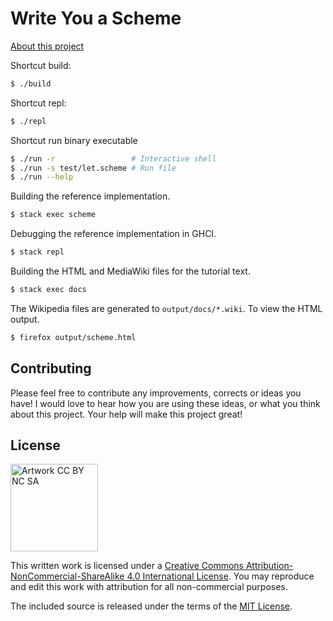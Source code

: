 Write You a Scheme
==================

[About this project](https://www.wespiser.com/writings/wyas/home.html)

Shortcut build:

```bash
$ ./build 
```

Shortcut repl:

```bash 
$ ./repl
```

Shortcut run binary executable

```bash 
$ ./run -r                 # Interactive shell
$ ./run -s test/let.scheme # Run file
$ ./run --help
```

Building the reference implementation.

```bash
$ stack exec scheme
```

Debugging the reference implementation in GHCI.

```bash
$ stack repl 
```

Building the HTML and MediaWiki files for the tutorial text.

```bash
$ stack exec docs
```

The Wikipedia files are generated to ``output/docs/*.wiki``. To view the HTML
output.

```bash
$ firefox output/scheme.html
```

Contributing
------------

Please feel free to contribute any improvements, corrects or ideas you have!
I would love to hear how you are using these ideas, or what you think about 
this project. Your help will make this project great!

License
-------

<img
src="http://mirrors.creativecommons.org/presskit/buttons/88x31/png/by-nc-sa.png"
width="140" alt="Artwork CC BY NC SA" />

This written work is licensed under a <a rel="license"
href="http://creativecommons.org/licenses/by-nc-sa/4.0/">Creative Commons
Attribution-NonCommercial-ShareAlike 4.0 International License</a>. You may
reproduce and edit this work with attribution for all non-commercial purposes.

The included source is released under the terms of the [MIT
License](http://opensource.org/licenses/MIT).
